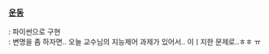 ### [운동](https://www.acmicpc.net/problem/1173)
  : 파이썬으로 구현    
  : 변명을 좀 하자면.. 오늘 교수님의 지능제어 과제가 있어서.. 이ㅣ지한 문제로..ㅎㅎ ㅠ
